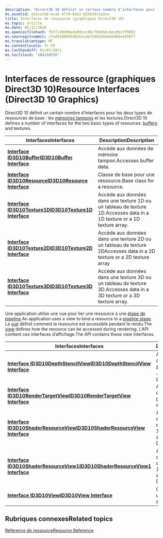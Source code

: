 ```yaml
---
description: 'Direct3D 10 définit un certain nombre d’interfaces pour les deux types de ressources de base : les mémoires tampons et les textures.'
ms.assetid: e53ca7ab-6ca5-4774-8a52-825b10c1a2ce
title: Interfaces de ressource (graphiques Direct3D 10)
ms.topic: article
ms.date: 05/31/2018
ms.openlocfilehash: f677130d99ede09cec86cf0d45bc0ec0bc5f9093
ms.sourcegitcommit: c7add10d695482e1ceb72d62b8a4ebd84ea050f7
ms.translationtype: MT
ms.contentlocale: fr-FR
ms.lasthandoff: 01/07/2021
ms.locfileid: "104110538"
---
```

# <a name="resource-interfaces-direct3d-10-graphics"></a><span data-ttu-id="9cfb1-103">Interfaces de ressource (graphiques Direct3D 10)</span><span class="sxs-lookup"><span data-stu-id="9cfb1-103">Resource Interfaces (Direct3D 10 Graphics)</span></span>

<span data-ttu-id="9cfb1-104">Direct3D 10 définit un certain nombre d’interfaces pour les deux types de ressources de base : les [mémoires tampons](d3d10-graphics-programming-guide-resources-types.md) et les textures.</span><span class="sxs-lookup"><span data-stu-id="9cfb1-104">Direct3D 10 defines a number of interfaces for the two basic types of resources: [buffers](d3d10-graphics-programming-guide-resources-types.md) and textures.</span></span>



| <span data-ttu-id="9cfb1-105">Interfaces</span><span class="sxs-lookup"><span data-stu-id="9cfb1-105">Interfaces</span></span>                                           | <span data-ttu-id="9cfb1-106">Description</span><span class="sxs-lookup"><span data-stu-id="9cfb1-106">Description</span></span>                                          |
|------------------------------------------------------|------------------------------------------------------|
| [<span data-ttu-id="9cfb1-107">**Interface ID3D10Buffer**</span><span class="sxs-lookup"><span data-stu-id="9cfb1-107">**ID3D10Buffer Interface**</span></span>](/windows/desktop/api/D3D10/nn-d3d10-id3d10buffer)       | <span data-ttu-id="9cfb1-108">Accède aux données de mémoire tampon.</span><span class="sxs-lookup"><span data-stu-id="9cfb1-108">Accesses buffer data.</span></span>                                |
| [<span data-ttu-id="9cfb1-109">**Interface ID3D10Resource**</span><span class="sxs-lookup"><span data-stu-id="9cfb1-109">**ID3D10Resource Interface**</span></span>](/windows/desktop/api/D3D10/nn-d3d10-id3d10resource)   | <span data-ttu-id="9cfb1-110">Classe de base pour une ressource.</span><span class="sxs-lookup"><span data-stu-id="9cfb1-110">Base class for a resource.</span></span>                           |
| [<span data-ttu-id="9cfb1-111">**Interface ID3D10Texture1D**</span><span class="sxs-lookup"><span data-stu-id="9cfb1-111">**ID3D10Texture1D Interface**</span></span>](/windows/desktop/api/D3D10/nn-d3d10-id3d10texture1d) | <span data-ttu-id="9cfb1-112">Accède aux données dans une texture 1D ou un tableau de texture 1D.</span><span class="sxs-lookup"><span data-stu-id="9cfb1-112">Accesses data in a 1D texture or a 1D texture array.</span></span> |
| [<span data-ttu-id="9cfb1-113">**Interface ID3D10Texture2D**</span><span class="sxs-lookup"><span data-stu-id="9cfb1-113">**ID3D10Texture2D Interface**</span></span>](/windows/desktop/api/D3D10/nn-d3d10-id3d10texture2d) | <span data-ttu-id="9cfb1-114">Accède aux données dans une texture 2D ou un tableau de texture 2D</span><span class="sxs-lookup"><span data-stu-id="9cfb1-114">Accesses data in a 2D texture or a 2D texture array</span></span>  |
| [<span data-ttu-id="9cfb1-115">**Interface ID3D10Texture3D**</span><span class="sxs-lookup"><span data-stu-id="9cfb1-115">**ID3D10Texture3D Interface**</span></span>](/windows/desktop/api/D3D10/nn-d3d10-id3d10texture3d) | <span data-ttu-id="9cfb1-116">Accède aux données dans une texture 3D ou un tableau de texture 3D.</span><span class="sxs-lookup"><span data-stu-id="9cfb1-116">Accesses data in a 3D texture or a 3D texture array.</span></span> |



 

<span data-ttu-id="9cfb1-117">Une application utilise une vue pour lier une ressource à une [étape de pipeline](d3d10-graphics-programming-guide-pipeline-stages.md).</span><span class="sxs-lookup"><span data-stu-id="9cfb1-117">An application uses a view to bind a resource to a [pipeline stage](d3d10-graphics-programming-guide-pipeline-stages.md).</span></span> <span data-ttu-id="9cfb1-118">La [vue](d3d10-graphics-programming-guide-resources-access-views.md) définit comment la ressource est accessible pendant le rendu.</span><span class="sxs-lookup"><span data-stu-id="9cfb1-118">The [view](d3d10-graphics-programming-guide-resources-access-views.md) defines how the resource can be accessed during rendering.</span></span> <span data-ttu-id="9cfb1-119">L’API contient ces interfaces d’affichage.</span><span class="sxs-lookup"><span data-stu-id="9cfb1-119">The API contains these view interfaces.</span></span>



| <span data-ttu-id="9cfb1-120">Interfaces</span><span class="sxs-lookup"><span data-stu-id="9cfb1-120">Interfaces</span></span>                                                               | <span data-ttu-id="9cfb1-121">Description</span><span class="sxs-lookup"><span data-stu-id="9cfb1-121">Description</span></span>                                                                                                  |
|--------------------------------------------------------------------------|--------------------------------------------------------------------------------------------------------------|
| [<span data-ttu-id="9cfb1-122">**Interface ID3D10DepthStencilView**</span><span class="sxs-lookup"><span data-stu-id="9cfb1-122">**ID3D10DepthStencilView Interface**</span></span>](/windows/desktop/api/D3D10/nn-d3d10-id3d10depthstencilview)       | <span data-ttu-id="9cfb1-123">Accède aux données dans une texture de [stencil de profondeur](../direct3d11/d3d10-graphics-programming-guide-output-merger-stage.md) .</span><span class="sxs-lookup"><span data-stu-id="9cfb1-123">Accesses data in a [depth-stencil](../direct3d11/d3d10-graphics-programming-guide-output-merger-stage.md) texture.</span></span> |
| [<span data-ttu-id="9cfb1-124">**Interface ID3D10RenderTargetView**</span><span class="sxs-lookup"><span data-stu-id="9cfb1-124">**ID3D10RenderTargetView Interface**</span></span>](/windows/desktop/api/D3D10/nn-d3d10-id3d10rendertargetview)       | <span data-ttu-id="9cfb1-125">Accède aux données d’une [cible de rendu](d3d10-graphics-programming-guide-resources-creating-textures.md).</span><span class="sxs-lookup"><span data-stu-id="9cfb1-125">Accesses data in a [render target](d3d10-graphics-programming-guide-resources-creating-textures.md).</span></span>        |
| [<span data-ttu-id="9cfb1-126">**Interface ID3D10ShaderResourceView**</span><span class="sxs-lookup"><span data-stu-id="9cfb1-126">**ID3D10ShaderResourceView Interface**</span></span>](/windows/desktop/api/d3d10/nn-d3d10-id3d10shaderresourceview)   | <span data-ttu-id="9cfb1-127">Accède aux données d’une ressource Shader dans Direct3D 10,0.</span><span class="sxs-lookup"><span data-stu-id="9cfb1-127">Accesses data in a shader-resource in Direct3D 10.0.</span></span>                                                         |
| [<span data-ttu-id="9cfb1-128">**Interface ID3D10ShaderResourceView1**</span><span class="sxs-lookup"><span data-stu-id="9cfb1-128">**ID3D10ShaderResourceView1 Interface**</span></span>](/windows/desktop/api/d3d10_1/nn-d3d10_1-id3d10shaderresourceview1) | <span data-ttu-id="9cfb1-129">Accède aux données d’une ressource Shader dans Direct3D 10,1.</span><span class="sxs-lookup"><span data-stu-id="9cfb1-129">Accesses data in a shader-resource in Direct3D 10.1.</span></span>                                                         |
| [<span data-ttu-id="9cfb1-130">**Interface ID3D10View**</span><span class="sxs-lookup"><span data-stu-id="9cfb1-130">**ID3D10View Interface**</span></span>](/windows/desktop/api/D3D10/nn-d3d10-id3d10view)                               | <span data-ttu-id="9cfb1-131">Classe de base pour une vue.</span><span class="sxs-lookup"><span data-stu-id="9cfb1-131">Base class for a view.</span></span>                                                                                       |



 

## <a name="related-topics"></a><span data-ttu-id="9cfb1-132">Rubriques connexes</span><span class="sxs-lookup"><span data-stu-id="9cfb1-132">Related topics</span></span>

<dl> <dt>

[<span data-ttu-id="9cfb1-133">Référence de ressource</span><span class="sxs-lookup"><span data-stu-id="9cfb1-133">Resource Reference</span></span>](d3d10-graphics-reference-resource.md)
</dt> </dl>

 

 
